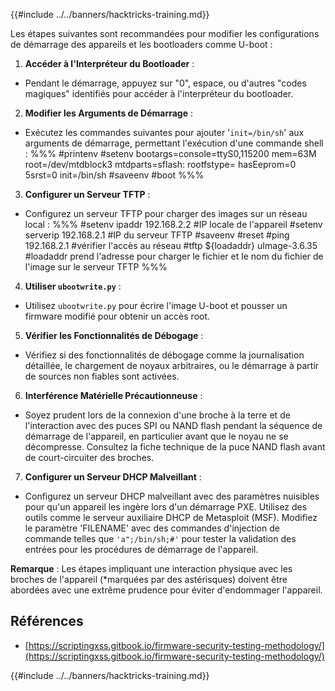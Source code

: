 {{#include ../../banners/hacktricks-training.md}}

Les étapes suivantes sont recommandées pour modifier les configurations de démarrage des appareils et les bootloaders comme U-boot :

1. **Accéder à l'Interpréteur du Bootloader** :

- Pendant le démarrage, appuyez sur "0", espace, ou d'autres "codes magiques" identifiés pour accéder à l'interpréteur du bootloader.

2. **Modifier les Arguments de Démarrage** :

- Exécutez les commandes suivantes pour ajouter '`init=/bin/sh`' aux arguments de démarrage, permettant l'exécution d'une commande shell :
%%%
#printenv
#setenv bootargs=console=ttyS0,115200 mem=63M root=/dev/mtdblock3 mtdparts=sflash:<partitiionInfo> rootfstype=<fstype> hasEeprom=0 5srst=0 init=/bin/sh
#saveenv
#boot
%%%

3. **Configurer un Serveur TFTP** :

- Configurez un serveur TFTP pour charger des images sur un réseau local :
%%%
#setenv ipaddr 192.168.2.2 #IP locale de l'appareil
#setenv serverip 192.168.2.1 #IP du serveur TFTP
#saveenv
#reset
#ping 192.168.2.1 #vérifier l'accès au réseau
#tftp ${loadaddr} uImage-3.6.35 #loadaddr prend l'adresse pour charger le fichier et le nom du fichier de l'image sur le serveur TFTP
%%%

4. **Utiliser `ubootwrite.py`** :

- Utilisez `ubootwrite.py` pour écrire l'image U-boot et pousser un firmware modifié pour obtenir un accès root.

5. **Vérifier les Fonctionnalités de Débogage** :

- Vérifiez si des fonctionnalités de débogage comme la journalisation détaillée, le chargement de noyaux arbitraires, ou le démarrage à partir de sources non fiables sont activées.

6. **Interférence Matérielle Précautionneuse** :

- Soyez prudent lors de la connexion d'une broche à la terre et de l'interaction avec des puces SPI ou NAND flash pendant la séquence de démarrage de l'appareil, en particulier avant que le noyau ne se décompresse. Consultez la fiche technique de la puce NAND flash avant de court-circuiter des broches.

7. **Configurer un Serveur DHCP Malveillant** :
- Configurez un serveur DHCP malveillant avec des paramètres nuisibles pour qu'un appareil les ingère lors d'un démarrage PXE. Utilisez des outils comme le serveur auxiliaire DHCP de Metasploit (MSF). Modifiez le paramètre 'FILENAME' avec des commandes d'injection de commande telles que `'a";/bin/sh;#'` pour tester la validation des entrées pour les procédures de démarrage de l'appareil.

**Remarque** : Les étapes impliquant une interaction physique avec les broches de l'appareil (\*marquées par des astérisques) doivent être abordées avec une extrême prudence pour éviter d'endommager l'appareil.

## Références

- [https://scriptingxss.gitbook.io/firmware-security-testing-methodology/](https://scriptingxss.gitbook.io/firmware-security-testing-methodology/)

{{#include ../../banners/hacktricks-training.md}}

